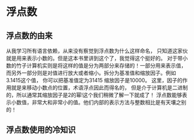 # 浮点数
## 浮点数的由来
从我学习所有语言依赖，从来没有察觉到浮点数为什么这样命名， 只知道这家伙就是用来表示小数的。但是这本书里讲到这个了，我觉得这个挺好的。
对于带小数的竹子计算机实则是将这样的值是分为两部分来存储的！一部分用来表示值， 而另外一部分则是对值进行放大或者缩小。拆分为基准值和缩放因子。例如 3.1415这个值， 你可以把基准值定为31415 缩放因子是10000。 这里，因子的作用就是来移动小数点的位置，术语浮点因此而得名的， 但是介于计算机是二进制的，所以通常其缩放因子是2的幂!这个我们稍微了解一下就成了！
浮点数能够表示小数值，非常大和非常小的值。他们内部的表示方法与整数相比是有天壤之别的！

## 浮点数使用的冷知识